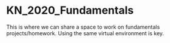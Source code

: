 # KN_2020_Fundamentals
This is where we can share a space to work on fundamentals projects/homework. Using the same virtual environment is key.

